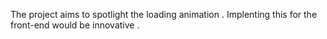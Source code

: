 The project aims to spotlight the loading animation . Implenting this for the front-end would be innovative .

